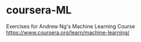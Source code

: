 # coursera-ML
Exercises for Andrew Ng's Machine Learning Course   
https://www.coursera.org/learn/machine-learning/

